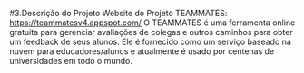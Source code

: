 #3.Descrição do Projeto
Website do Projeto TEAMMATES: https://teammatesv4.appspot.com/
O TEAMMATES é uma ferramenta online gratuita para gerenciar avaliações de colegas e outros caminhos para obter um feedback de seus alunos. Ele é fornecido como um serviço baseado na nuvem para educadores/alunos e atualmente é usado por centenas de universidades em todo o mundo.